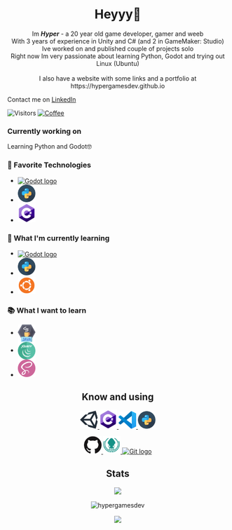 <h1 align="center">Heyyy💚</h1>
<p align="center">Im <b><i>Hyper</i></b> - a 20 year old game developer, gamer and weeb
<br>
With 3 years of experience in Unity and C# (and 2 in GameMaker: Studio)<br>
Ive worked on and published couple of projects solo<br>
Right now Im very passionate about learning Python, Godot and trying out Linux (Ubuntu)<br>
<br>
I also have a website with some links and a portfolio at https://hypergamesdev.github.io

Contact me on [LinkedIn](https://linkedin.com/in/hypergamesdev)
</p>

![Visitors](https://komarev.com/ghpvc/?username=HyperGamesDev) [![Coffee](https://badgen.net/badge/Buy%20Me/A%20Coffee/purple?icon=kofi)](https://www.buymeacoffee.com/hypergamesdev) 

### Currently working on
Learning Python and Godot🤓
<!--[![Readme Card](https://github-readme-stats.vercel.app/api/pin/?username=hypergamesdev&repo=chromabounce&theme=cobalt)](https://github.com/hypergamesdev/ChromaBounce)!-->
<!--[![Readme Card](https://github-readme-stats.vercel.app/api/pin/?username=hypergamesdev&repo=ritsukiri&theme=cobalt)](https://github.com/hypergamesdev/Ritsukiri)!-->
<!--[![Readme Card](https://github-readme-stats.vercel.app/api/pin/?username=hypergamesdev&repo=sss222&theme=cobalt)](https://github.com/hypergamesdev/sss222)!-->
<!--[![Readme Card](https://github-readme-stats.vercel.app/api/pin/?username=HyperLemonStudios&repo=rusty-ropes&theme=cobalt)](https://github.com/HyperLemonStudios/rusty-ropes)!-->
<!--[![Readme Card](https://github-readme-stats.vercel.app/api/pin/?username=hypergamesdev&repo=glitchout&theme=cobalt)](https://github.com/hypergamesdev/glitchout)!-->
<!--[![Readme Card](https://github-readme-stats.vercel.app/api/pin/?username=HyperLemonStudios&repo=iTower&theme=cobalt)](https://github.com/HyperLemonStudios/iTower)!-->


### 🌟 Favorite Technologies
  <!--* <a title="Unity" href="http://unity.com/"> <img width="40" align="center" src="assets/img/unity.png" alt="Unity logo" /> </a>!-->
  * <a title="Godot" href="http://godotengine.org/"> <img width="40" align="center" src="https://godotengine.org/assets/press/icon_color.png" alt="Godot logo" /> </a>
  * <a title="Python" href="https://www.python.org/"> <img width="40" src="assets/img/python.png" alt="Python logo"/> </a>
  * <a title="CSharp" href="https://docs.microsoft.com/pl-pl/dotnet/csharp/"> <img width="40" src="assets/img/csharp.png" alt="CSharp logo"/> </a>

### 📖 What I'm currently learning
  * <a title="Godot" href="http://godotengine.org/"> <img width="40" align="center" src="https://godotengine.org/assets/press/icon_color.png" alt="Godot logo" /> </a>
  * <a title="Python" href="https://www.python.org/"> <img width="40" src="assets/img/python.png" alt="Python logo"/> </a>
  * <a title="Ubuntu" href="https://ubuntu.com"> <img width="40" src="assets/img/ubuntu.png" alt="Ubuntu logo"/> </a>
  <!--* <a title="MongoDB" href="https://www.mongodb.com/"> <img width="40" align="center" src="assets/img/mongodb.png" alt="MongoDB logo" /> </a>!-->

### 📚 What I want to learn
  * <a title="Java" href="https://www.java.com/"> <img width="40" align="center" src="assets/img/java.png" alt="Java logo" /> </a>
  * <a title="JS & JQuery" href="https://www.jquery.com/"> <img width="40" align="center" src="assets/img/jquery.png" alt="JQuery logo" /> </a>
  * <a title="CSS & SASS" href="https://sass-lang.com/"> <img width="40" src="assets/img/sass.png" alt="SASS logo" /> </a>
  <!--* <a title="Godot" href="https://godotengine.org/"> <img width="40" src="assets/img/godot.png" alt="Godot logo" /> </a>!-->


<h2 align="center">Know and using</h2>
<p align="center">
  <a title="Unity" href="http://unity.com/">
    <img width="40" src="assets/img/unity.png" alt="Unity logo" />
  </a>
  <a title="CSharp" href="https://docs.microsoft.com/pl-pl/dotnet/csharp/">
    <img width="40" src="assets/img/csharp.png" alt="CSharp logo"/>
  </a>
  <a title="Visual-studio-code" href="https://code.visualstudio.com/">
    <img width="40" src="https://raw.githubusercontent.com/github/explore/master/topics/visual-studio-code/visual-studio-code.png" alt="Visual-studio-code's logo" />
  </a>
  <!-- <a title="MongoDB" href="https://www.mongodb.com/">
    <img width="40" src="assets/img/mongodb.png" alt="MongoDB logo" />
  </a> -->
  <a title="Python" href="https://www.python.org/"> <img width="40" src="assets/img/python.png" alt="Python logo"/> </a>
</p>
  
<p align="center">
  <a title="GitHub" href="https://github.com">
    <img width="40" src="https://raw.githubusercontent.com/github/explore/master/topics/github/github.png" alt="GitHub's logo" />
  </a>
  <a title="GitKraken" href="https://gitkraken.com">
    <img width="40" src="assets/img/gitkraken.png" alt="GitKraken logo" />
  </a>
  <a title="Git" href="https://git-scm.com/">
    <img width="40" src="https://www.vectorlogo.zone/logos/git-scm/git-scm-icon.svg" alt="Git logo" />
  </a>
  <!--<a title="HTML" href="https://www.w3.org/html/">
      <img width="40" src="https://raw.githubusercontent.com/github/explore/master/topics/html/html.png" alt="HTML logo" />
  </a>!-->
</p>

<h2 align="center">Stats</h2>
<p align="center">
  <img align="center" src="https://github-readme-stats.vercel.app/api?username=HyperGamesDev&count_private=true&show_icons=true&theme=cobalt" />
</p>
<p align="center"><img align="center" src="https://github-readme-streak-stats.herokuapp.com/?user=HyperGamesDev&theme=cobalt" alt="hypergamesdev" /></p>
<!--<p align="center">
  <img align="center" src="https://github-readme-stats.vercel.app/api/wakatime?username=HyperGamesDev&theme=cobalt" />
</p>!-->
<p align="center">
  <img align="center" src="https://github-readme-stats.vercel.app/api/top-langs/?username=HyperGamesDev&layout=compact&theme=cobalt&v=2?exclude_repo=HyperGamesDev&hide=hlsl,shaderlab,html,objective-c%2B%2B" />
</p>
